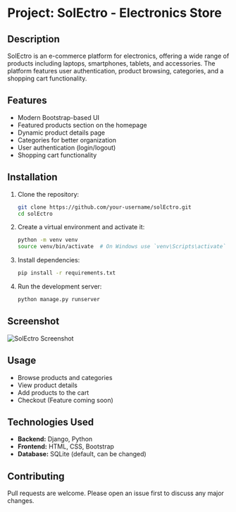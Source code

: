 # Project: SolEctro - Electronics Store

## Description

SolEctro is an e-commerce platform for electronics, offering a wide range of products including laptops, smartphones, tablets, and accessories. The platform features user authentication, product browsing, categories, and a shopping cart functionality.

## Features

- Modern Bootstrap-based UI
- Featured products section on the homepage
- Dynamic product details page
- Categories for better organization
- User authentication (login/logout)
- Shopping cart functionality

## Installation

1. Clone the repository:
   ```sh
   git clone https://github.com/your-username/solEctro.git
   cd solEctro
   ```
2. Create a virtual environment and activate it:
   ```sh
   python -m venv venv
   source venv/bin/activate  # On Windows use `venv\Scripts\activate`
   ```
3. Install dependencies:
   ```sh
   pip install -r requirements.txt
   ```
4. Run the development server:
   ```sh
   python manage.py runserver
   ```

## Screenshot

![SolEctro Screenshot](/py45iti/home/static/home/images/sc.png)

## Usage

- Browse products and categories
- View product details
- Add products to the cart
- Checkout (Feature coming soon)

## Technologies Used

- **Backend:** Django, Python
- **Frontend:** HTML, CSS, Bootstrap
- **Database:** SQLite (default, can be changed)

## Contributing

Pull requests are welcome. Please open an issue first to discuss any major changes.

##
